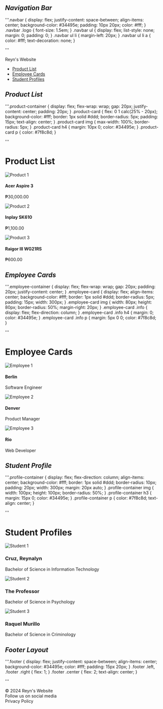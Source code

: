 ## *Navigation Bar*
'''.navbar {
      display: flex;
      justify-content: space-between;
      align-items: center;
      background-color: #34495e;
      padding: 10px 20px;
      color: #fff;
    }
    .navbar .logo {
      font-size: 1.5em;
    }
    .navbar ul {
      display: flex;
      list-style: none;
      margin: 0;
      padding: 0;
    }
    .navbar ul li {
      margin-left: 20px;
    }
    .navbar ul li a {
      color: #fff;
      text-decoration: none;
    }

'''<div class="navbar">
    <div class="logo">Reyn's Website</div>
    <ul>
      <li><a href="#">Product List</a></li>
      <li><a href="3">Employee Cards</a></li>
      <li><a href="#">Student Profiles</a></li>
    </ul>
  </div>
  
## *Product List*

'''.product-container {
      display: flex;
      flex-wrap: wrap;
      gap: 20px;
      justify-content: center;
      padding: 20px;
    }
    .product-card {
      flex: 0 1 calc(25% - 20px);
      background-color: #fff;
      border: 1px solid #ddd;
      border-radius: 5px;
      padding: 15px;
      text-align: center;
    }
    .product-card img {
      max-width: 100%;
      border-radius: 5px;
    }
    .product-card h4 {
      margin: 10px 0;
      color: #34495e;
    }
    .product-card p {
      color: #7f8c8d;
    }

'''<div id="product-section">
    <h1>Product List</h1>
    <div class="product-container">
      <div class="product-card">
        <img src="product1.jpg" alt="Product 1">
        <h4>Acer Aspire 3</h4>
        <p>₱30,000.00</p>
      </div>
      <div class="product-card">
        <img src="product2.jpg" alt="Product 2">
        <h4>Inplay SK610</h4>
        <p>₱1,100.00</p>
      </div>
      <div class="product-card">
        <img src="product3.jpg" alt="Product 3">
        <h4>Raigor III WG21RS</h4>
        <p>₱600.00</p>
      </div>
    </div>
  </div>
  
## *Employee Cards*

'''.employee-container {
      display: flex;
      flex-wrap: wrap;
      gap: 20px;
      padding: 20px;
      justify-content: center;
    }
    .employee-card {
      display: flex;
      align-items: center;
      background-color: #fff;
      border: 1px solid #ddd;
      border-radius: 5px;
      padding: 15px;
      width: 300px;
    }
    .employee-card img {
      width: 80px;
      height: 80px;
      border-radius: 50%;
      margin-right: 20px;
    }
    .employee-card .info {
      display: flex;
      flex-direction: column;
    }
    .employee-card .info h4 {
      margin: 0;
      color: #34495e;
    }
    .employee-card .info p {
      margin: 5px 0 0;
      color: #7f8c8d;
    }

'''<div id="employee-section">
    <h1>Employee Cards</h1>
    <div class="employee-container">
      <div class="employee-card">
        <img src="employee1.jpg" alt="Employee 1">
        <div class="info">
          <h4>Berlin</h4>
          <p>Software Engineer</p>
        </div>
      </div>
      <div class="employee-card">
        <img src="employee2.jpg" alt="Employee 2">
        <div class="info">
          <h4>Denver</h4>
          <p>Product Manager</p>
        </div>
      </div>
      <div class="employee-card">
        <img src="employee3.jpg" alt="Employee 3">
        <div class="info">
          <h4>Rio</h4>
          <p>Web Developer</p>
        </div>
      </div>
    </div>
  </div>
  
## *Student Profile*

'''.profile-container {
      display: flex;
      flex-direction: column;
      align-items: center;
      background-color: #fff;
      border: 1px solid #ddd;
      border-radius: 10px;
      padding: 20px;
      width: 300px;
      margin: 20px auto;
    }
    .profile-container img {
      width: 100px;
      height: 100px;
      border-radius: 50%;
    }
    .profile-container h3 {
      margin: 15px 0;
      color: #34495e;
    }
    .profile-container p {
      color: #7f8c8d;
      text-align: center;
    }

'''<div id="student-section">
    <h1>Student Profiles</h1>
    <div class="profile-container">
      <img src="student1.jpg" alt="Student 1">
      <h3>Cruz, Reynalyn</h3>
      <p>Bachelor of Science in Information Technology</p>
    </div>
    <div class="profile-container">
      <img src="student2.jpg" alt="Student 2">
      <h3>The Professor</h3>
      <p>Bachelor of Science in Psychology</p>
    </div>
    <div class="profile-container">
      <img src="student3.jpg" alt="Student 3">
      <h3>Raquel Murillo</h3>
      <p>Bachelor of Science in Criminology</p>
    </div>
  </div>
  
## *Footer Layout*

'''.footer {
      display: flex;
      justify-content: space-between;
      align-items: center;
      background-color: #34495e;
      color: #fff;
      padding: 15px 20px;
    }
    .footer .left, .footer .right {
      flex: 1;
    }
    .footer .center {
      flex: 2;
      text-align: center;
    }

'''<footer class="footer">
    <div class="left">© 2024 Reyn's Website</div>
    <div class="center">Follow us on social media</div>
    <div class="right">Privacy Policy</div>
  </footer>
